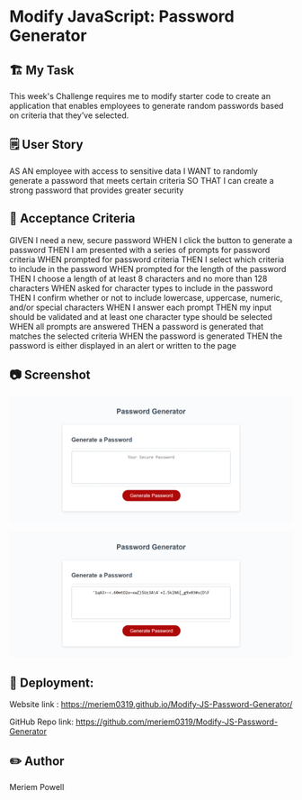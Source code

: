 # Modify JavaScript: Password Generator

## 🏗️ My Task
This week's Challenge requires me to modify starter code to create an application that enables employees to generate random passwords based on criteria that they’ve selected. 

## 🗒️ User Story

AS AN employee with access to sensitive data
I WANT to randomly generate a password that meets certain criteria
SO THAT I can create a strong password that provides greater security

## 📝 Acceptance Criteria

GIVEN I need a new, secure password
WHEN I click the button to generate a password
THEN I am presented with a series of prompts for password criteria
WHEN prompted for password criteria
THEN I select which criteria to include in the password
WHEN prompted for the length of the password
THEN I choose a length of at least 8 characters and no more than 128 characters
WHEN asked for character types to include in the password
THEN I confirm whether or not to include lowercase, uppercase, numeric, and/or special characters
WHEN I answer each prompt
THEN my input should be validated and at least one character type should be selected
WHEN all prompts are answered
THEN a password is generated that matches the selected criteria
WHEN the password is generated
THEN the password is either displayed in an alert or written to the page

## 📷 Screenshot

![The page shows a red button to "Generate Password"](./assets/images/WebPage.png)

![The page shows a generated password based on criteria picked by user.](./assets/images/WebPagePWGenerated.png)


## 📌 Deployment:

Website link : https://meriem0319.github.io/Modify-JS-Password-Generator/

GitHub Repo link: https://github.com/meriem0319/Modify-JS-Password-Generator

## ✏️ Author

Meriem Powell



